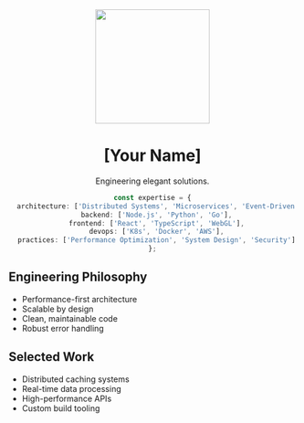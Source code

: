<div align="center">
  <img src="avatar.png" width="200" height="200" />
  
  # [Your Name]
  Engineering elegant solutions.

  ```typescript
  const expertise = {
    architecture: ['Distributed Systems', 'Microservices', 'Event-Driven'],
    backend: ['Node.js', 'Python', 'Go'],
    frontend: ['React', 'TypeScript', 'WebGL'],
    devops: ['K8s', 'Docker', 'AWS'],
    practices: ['Performance Optimization', 'System Design', 'Security']
  };
  ```
</div>

## Engineering Philosophy
- Performance-first architecture
- Scalable by design
- Clean, maintainable code
- Robust error handling

## Selected Work
- Distributed caching systems
- Real-time data processing
- High-performance APIs
- Custom build tooling
